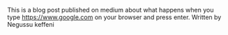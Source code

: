 This is a blog post published on medium about what happens when you type https://www.google.com on your browser and press enter.
Written by Negussu keffeni
